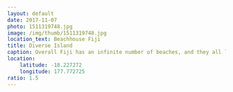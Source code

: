 ```yaml
---
layout: default
date: 2017-11-07
photo: 1511319748.jpg
image: /img/thumb/1511319748.jpg
location_text: Beachhouse Fiji
title: Diverse Island
caption: Overall Fiji has an infinite number of beaches, and they all look different. The nature and landscapes are very diverse, from desert to tropical forest (with lots of moquitos) you could find anything you want!
location:
    latitude: -18.227272
    longitude: 177.772725
ratio: 1.5
---
```

